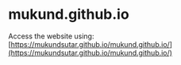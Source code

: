 # mukund.github.io

Access the website using: [https://mukundsutar.github.io/mukund.github.io/](https://mukundsutar.github.io/mukund.github.io/)
